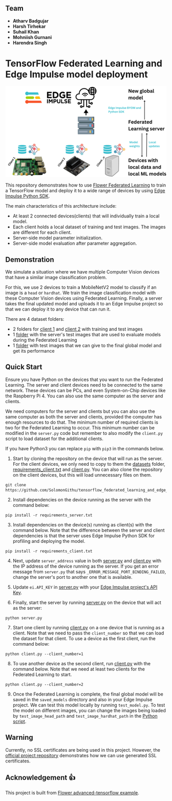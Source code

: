 ## Team

- **Atharv Badgujar**
- **Harsh Tirhekar**
- **Suhail Khan**
- **Mohniish Gurnani**
- **Harendra Singh**

# TensorFlow Federated Learning and Edge Impulse model deployment

![Cover image](media/cover_image.png)

This repository demonstrates how to use [Flower Federated Learning](https://flower.dev/docs/framework/tutorial-what-is-federated-learning.html) to train a TensorFlow model and deploy it to a wide range of devices by using [Edge Impulse Python SDK](https://docs.edgeimpulse.com/docs/tools/edge-impulse-python-sdk).

The main characteristics of this architecture include:
- At least 2 connected devices(clients) that will individually train a local model.
- Each client holds a local dataset of training and test images. The images are different for each client.
- Server-side model parameter initialization.
- Server-side model evaluation after parameter aggregation.


## Demonstration

We simulate a situation where we have multiple Computer Vision devices that have a similar image classification problem. 

For this, we use 2 devices to train a MobileNetV2 model to classify if an image is a ```head``` or ```hardhat```. We train the image classification model with these Computer Vision devices using Federated Learning. Finally, a server takes the final updated model and uploads it to an Edge Impulse project so that we can deploy it to any device that can run it. 

There are 4 dataset folders:
- 2 folders for [client 1](datasets/dataset_client1/) and [client 2](datasets/dataset_client2/) with training and test images
- 1 [folder](datasets/dataset_server/) with the server's test images that are used to evaluate models during the Federated Learning
- 1 [folder](datasets/dataset_test/) with test images that we can give to the final global model and get its performance

## Quick Start

Ensure you have Python on the devices that you want to run the Federated Learning. The server and client devices need to be connected to the same network. These devices can be PCs, and even System-on-Chip devices like the Raspberry Pi 4. You can also use the same computer as the server and clients.

We need computers for the server and clients but you can also use the same computer as both the server and clients, provided the computer has enough resources to do that. The minimum number of required clients is two for the Federated Learning to occur. This minimum number can be modified in the ```server.py``` code but remember to also modify the ```client.py``` script to load dataset for the additional clients.

If you have Python3 you can replace ```pip``` with ```pip3``` in the commands below.

1) Start by cloning the repository on the device that will run as the server. For the client devices, we only need to copy to them the [datasets](datasets/) folder, [requirements_client.txt](requirements_client.txt) and [client.py](client.py). You can also clone the repository on the client devices, but this will load unnecessary files on them. 

```
git clone https://github.com/SolomonGithu/tensorflow_federated_learning_and_edge_impulse_model_deployment.git
```

2) Install dependencies on the device running as the server with the command below:
```
pip install -r requirements_server.txt
```

3) Install dependencies on the device(s) running as client(s) with the command below. Note that the difference between the server and client dependencies is that the server uses Edge Impulse Python SDK for profiling and deploying the model.
```
pip install -r requirements_client.txt
```

4) Next, update ```server_address``` value in both [server.py](server.py) and [client.py](client.py) with the IP address of the device running as the server. If you get an error message from ```server.py``` that says ```_ERROR_MESSAGE_PORT_BINDING_FAILED```, change the server's port to another one that is available.

5) Update ```ei.API_KEY``` in [server.py](server.py) with your [Edge Impulse project's API Key](https://edgeimpulse.readme.io/reference/edge-impulse-api#api-key).

6) Finally, start the server by running [server.py](server.py) on the device that will act as the server:
```
python server.py
```

7) Start one client by running [client.py](client.py) on a one device that is running as a client. Note that we need to pass the ```client_number``` so that we can load the dataset for that client. To use a device as the first client, run the command below:
```
python client.py --client_number=1
```

8) To use another device as the second client, run [client.py](client.py) with the command below. Note that we need at least two clients for the Federated Learning to start.
```
python client.py --client_number=2
```

9) Once the Federated Learning is complete, the final global model will be saved in the ```saved_models``` directory and also in your Edge Impulse project. We can test this model locally by running ```test_model.py```. To test the model on different images, you can change the images being loaded by ```test_image_head_path``` and ```test_image_hardhat_path``` in the [Python script](test_model.py).

## Warning

Currently, no SSL certificates are being used in this project. However, the [official project repository](https://github.com/adap/flower/tree/main/examples/advanced-tensorflow) demonstrates how we can use generated SSL certificates. 


## Acknowledgement :+1:

This project is built from [Flower advanced-tensorflow example](https://github.com/adap/flower/tree/main/examples/advanced-tensorflow).
